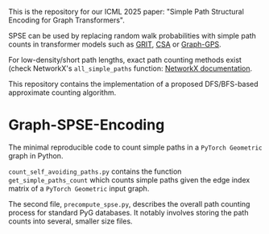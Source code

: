 This is the repository for our ICML 2025 paper: "Simple Path Structural Encoding for Graph Transformers".

SPSE can be used by replacing random walk probabilities with simple path counts in transformer models such as [GRIT](https://github.com/LiamMa/GRIT), [CSA](https://github.com/inria-thoth/csa) or [Graph-GPS](https://github.com/rampasek/GraphGPS).

For low-density/short path lengths, exact path counting methods exist (check NetworkX's `all_simple_paths` function: [NetworkX documentation](https://networkx.org/documentation/stable/reference/algorithms/generated/networkx.algorithms.simple_paths.all_simple_paths.html).

This repository contains the implementation of a proposed DFS/BFS-based approximate counting algorithm.

# Graph-SPSE-Encoding
The minimal reproducible code to count simple paths in a `PyTorch Geometric` graph in Python.

``count_self_avoiding_paths.py`` contains the function ``get_simple_paths_count`` which counts simple paths given the edge index matrix of a `PyTorch Geometric` input graph.

The second file, ``precompute_spse.py``, describes the overall path counting process for standard PyG databases. It notably involves storing the path counts into several, smaller size files.
